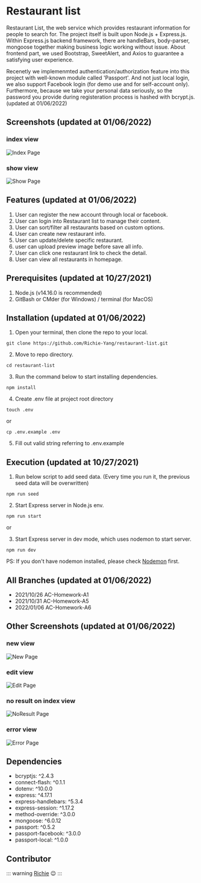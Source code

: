 # Restaurant list

Restaurant List, the web service which provides restaurant information for people to search for. The project itself is built upon Node.js + Express.js. Within Express.js backend framework, there are handleBars, body-parser, mongoose together making business logic working without issue. About frontend part, we used Bootstrap, SweetAlert, and Axios to guarantee a satisfying user experience.

Recenetly we implemenmted authentication/authorization feature into this project with well-known module called 'Passport'. And not just local login, we also support Facebook login (for demo use and for self-account only). Furthermore, because we take your personal data seriously, so the password you provide during registeration process is hashed with bcrypt.js. (updated at 01/06/2022)


## Screenshots (updated at 01/06/2022)
### index view
![Index Page](https://github.com/Richie-Yang/restaurant-list/blob/main/public/img/final-restaurant-index.jpg)
### show view
![Show Page](https://github.com/Richie-Yang/restaurant-list/blob/main/public/img/a6-restaurant-show.jpg)


## Features (updated at 01/06/2022)
1. User can register the new account through local or facebook.
2. User can login into Restaurant list to manage their content.
3. User can sort/filter all restaurants based on custom options.
4. User can create new restaurant info.
5. User can update/delete specific restaurant.
6. user can upload preview image before save all info.
7. User can click one restaurant link to check the detail.
8. User can view all restaurants in homepage.


## Prerequisites (updated at 10/27/2021)
1. Node.js (v14.16.0 is recommended)
3. GitBash or CMder (for Windows) / terminal (for MacOS)


## Installation (updated at 01/06/2022)
1. Open your terminal, then clone the repo to your local.
```
git clone https://github.com/Richie-Yang/restaurant-list.git
```
2. Move to repo directory.
```
cd restaurant-list
```
3. Run the command below to start installing dependencies.
```
npm install
```
4. Create .env file at project root directory
```
touch .env
```
or
```
cp .env.example .env
```
5. Fill out valid string referring to .env.example


## Execution (updated at 10/27/2021)
1. Run below script to add seed data. 
(Every time you run it, the previous seed data will be overwritten)
```
npm run seed
```
2. Start Express server in Node.js env.
```
npm run start
```
or

3. Start Express server in dev mode, which uses nodemon to start server.
```
npm run dev
```
PS: If you don't have nodemon installed, please check [Nodemon](https://www.npmjs.com/package/nodemon) first.


## All Branches (updated at 01/06/2022)
* 2021/10/26 AC-Homework-A1
* 2021/10/31 AC-Homework-A5
* 2022/01/06 AC-Homework-A6


## Other Screenshots (updated at 01/06/2022)
### new view
![New Page](https://github.com/Richie-Yang/restaurant-list/blob/main/public/img/a6-restaurant-new.jpg)
### edit view
![Edit Page](https://github.com/Richie-Yang/restaurant-list/blob/main/public/img/a6-restaurant-edit.jpg)
### no result on index view
![NoResult Page](https://github.com/Richie-Yang/restaurant-list/blob/main/public/img/a6-restaurant-noResult.jpg)
### error view
![Error Page](https://github.com/Richie-Yang/restaurant-list/blob/main/public/img/final-restaurant-errorHandled.jpg)


## Dependencies
+ bcryptjs: ^2.4.3
+ connect-flash: ^0.1.1
+ dotenv: ^10.0.0
+ express: ^4.17.1
+ express-handlebars: ^5.3.4
+ express-session: ^1.17.2
+ method-override: ^3.0.0
+ mongoose: ^6.0.12
+ passport: ^0.5.2
+ passport-facebook: ^3.0.0
+ passport-local: ^1.0.0


## Contributor
::: warning
[Richie](https://github.com/Richie-Yang) :wink:
:::